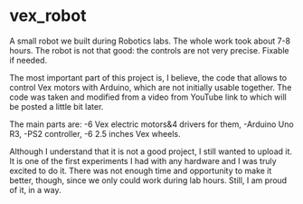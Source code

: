 # vex_robot
A small robot we built during Robotics labs.
The whole work took about 7-8 hours. The robot is not that good: the controls are not very precise. Fixable if needed.

The most important part of this project is, I believe, the code that allows to control Vex motors with Arduino, which are not initially usable together.
The code was taken and modified from a video from YouTube link to which will be posted a little bit later. 

The main parts are:
-6 Vex electric motors&4 drivers for them, 
-Arduino Uno R3,
-PS2 controller, 
-6 2.5 inches Vex wheels. 

Although I understand that it is not a good project, I still wanted to upload it. It is one of the first experiments I had with any hardware and I
was truly excited to do it. There was not enough time and opportunity to make it better, though, since we only could work during lab hours. Still, 
I am proud of it, in a way. 
